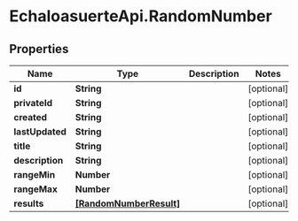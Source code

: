 # EchaloasuerteApi.RandomNumber

## Properties
Name | Type | Description | Notes
------------ | ------------- | ------------- | -------------
**id** | **String** |  | [optional] 
**privateId** | **String** |  | [optional] 
**created** | **String** |  | [optional] 
**lastUpdated** | **String** |  | [optional] 
**title** | **String** |  | [optional] 
**description** | **String** |  | [optional] 
**rangeMin** | **Number** |  | [optional] 
**rangeMax** | **Number** |  | [optional] 
**results** | [**[RandomNumberResult]**](RandomNumberResult.md) |  | [optional] 


